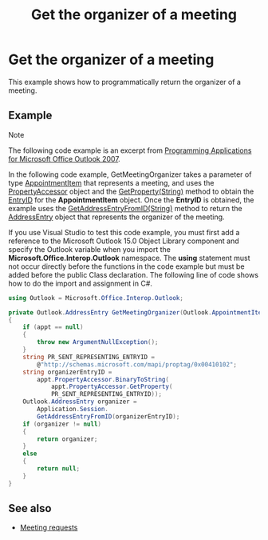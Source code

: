 ﻿---
title: Get the organizer of a meeting
TOCTitle: Get the organizer of a meeting
ms:assetid: 6a33db84-573b-4d1b-a91a-903f30630ec9
ms:mtpsurl: https://msdn.microsoft.com/en-us/library/Ff184615(v=office.15)
ms:contentKeyID: 55119872
ms.date: 07/24/2014
mtps_version: v=office.15
---

# Get the organizer of a meeting

This example shows how to programmatically return the organizer of a meeting.

## Example

> [!NOTE] 
> The following code example is an excerpt from [Programming Applications for Microsoft Office Outlook 2007](https://www.amazon.com/gp/product/0735622493?ie=UTF8&tag=msmsdn-20&linkCode=as2&camp=1789&creative=9325&creativeASIN=0735622493).

In the following code example, GetMeetingOrganizer takes a parameter of type [AppointmentItem](https://msdn.microsoft.com/en-us/library/bb645611\(v=office.15\)) that represents a meeting, and uses the [PropertyAccessor](https://msdn.microsoft.com/en-us/library/bb646034\(v=office.15\)) object and the [GetProperty(String)](https://msdn.microsoft.com/en-us/library/bb645726\(v=office.15\)) method to obtain the [EntryID](https://msdn.microsoft.com/en-us/library/bb645980\(v=office.15\)) for the **AppointmentItem** object. Once the **EntryID** is obtained, the example uses the [GetAddressEntryFromID(String)](https://msdn.microsoft.com/en-us/library/ff185034\(v=office.15\)) method to return the [AddressEntry](https://msdn.microsoft.com/en-us/library/bb609728\(v=office.15\)) object that represents the organizer of the meeting.

If you use Visual Studio to test this code example, you must first add a reference to the Microsoft Outlook 15.0 Object Library component and specify the Outlook variable when you import the **Microsoft.Office.Interop.Outlook** namespace. The **using** statement must not occur directly before the functions in the code example but must be added before the public Class declaration. The following line of code shows how to do the import and assignment in C\#.

```csharp
using Outlook = Microsoft.Office.Interop.Outlook;
```


```csharp
private Outlook.AddressEntry GetMeetingOrganizer(Outlook.AppointmentItem appt)
{
    if (appt == null)
    {
        throw new ArgumentNullException();
    }
    string PR_SENT_REPRESENTING_ENTRYID =
        @"http://schemas.microsoft.com/mapi/proptag/0x00410102";
    string organizerEntryID =
        appt.PropertyAccessor.BinaryToString(
            appt.PropertyAccessor.GetProperty(
            PR_SENT_REPRESENTING_ENTRYID));
    Outlook.AddressEntry organizer =
        Application.Session.
        GetAddressEntryFromID(organizerEntryID);
    if (organizer != null)
    {
        return organizer; 
    }
    else
    {
        return null;
    }
}
```

## See also

- [Meeting requests](meeting-requests.md)

